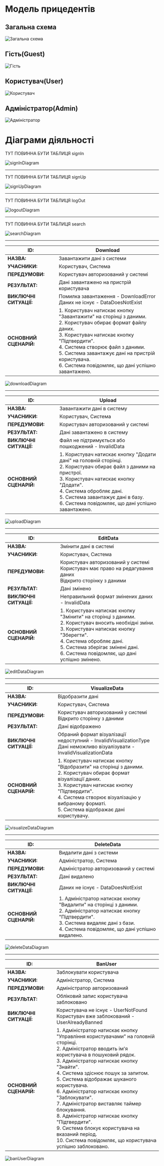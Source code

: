 # Модель прицедентів

## Загальна схема

![Загальна схема](//www.plantuml.com/plantuml/png/bPLDRjD0583tFiKetOH5Ru2Y9hLKHOf4f6XstGp9oB58nfN75XiMRQ822wGYG4LY0qSmfe4eDEKARsx46xyaSkmwXYwiyQlc-zxFZEESw4Y4KJoTE0x3Fp6CWf0ruAEvDLTcPjurpsAfeoSD9ZJBbkp85U6Bir1AjRVZ2poOIrXck-QGGcBUDBcM8MsrgwgTx-4Exiqjh3VEIzmxixHcUpJr5G6oPPwG8M8jXq9BrdZwlENPx0PIXCCnlh5pnU0hKjvYDYk6YWJMcDurWnyOHGyiu9xA6h2Zdk-DeyuabXLOtrFyOelz1WlpQPVgQqpxXa7Ap1No2OpbRD3ydzXTjML_CDVOYZjcvlky-ORNpVDAG5o7lS0BucZ7GmOHOLMU42GC__ThJmLBcbZlMNNgPAflzkFIRUFveCxW1Y_L912ZhUCpWbCBDpDy_aJI6jStUIDLiq1fcZqJKhbrAdxnVwAQqdZ_uA24FSwLaqggRiI1URLx-QFnkF1qB9GdxLtiot3gQ-q7IkzA9YKgu8yrGLfrPCxLeHGVDYred_9-RKOTeMmw-RP_Xz_8M94FcSkAD4ZIuRKELqva95qHYLohxI1HL9vhTODTjpHI-Y8U7xVmPfO2l1JfqYvRiOtOErO830hll5y8k8IWpw6DsBaNGzZvKgp3Yn6tm7hLoZmv8OOeVySvaMfaVoN-0W00)

## Гість(Guest)

![Гість](//www.plantuml.com/plantuml/png/ZT3FIiD04CVnUvvYICzz0ob5X1BmLdBpigP3Meohx6xkrb3n80WgUzL7ADg2YFeCytiZDty2yI2uj_tEy3dCr3fbN7bUH165fp9tOIYMHtYiSOsxc9IbMSdMqUX8cREPOTRjRcavKvOfFZYTvFN6d9N9bk579vhaMRvnYqe-I7QobIzvnuRaBTG0oru-MtfEe-DLldI7HSb_iAjSfvSz-o9xFDK4hcIB6tZSaxmIri7lOFYEJlzb9xgt7x21bnsX-krLdPSClGPiBpCknfCm7XRJb7IO5arAecZAUb5V_0S0)

## Користувач(User)

![Користувач](//www.plantuml.com/plantuml/png/bPJBQjj058RtVeh1NISF44h8HQ8RGmD2NdKpbGP7U38Jva9ALqtlkq8MANJHzX5KDsb2Bds6Cs_KSpG8XaHOr0ipEkUV__lFiT6ETTmuVoGd4uOVkspKCJVyYErMJfizNYqNHdjLxskf3SkuMJupGgX1iJQrCEk5fHNxt8g7lhDcSUZsf1V3ykYyNhfhZ3vvAEaqdCAnANo3l-4DN8VJy3QyWnMquTEKSKiG4vNUYWfnRFhqvJQUpKmlj7Vum5ue1cTuzqCuXmi6Du-je6NOksBXDDRX4kxWEW9cpzcJ9FS0gH3SL8SzwGVQVqRZ6mONqC8zWOUX28c8OeoGwHCbDQzxnbSqNf4vHctX3phTu_bBIepJN29qrNst4PMDeShZ_m2DZrOUZ07pkd4PTxn7_iJBvFuxcZq2HjzyT91vOpsNpMkHcf_Hpup6BTpI2RD-3ES3zlDH-q98KRdybHFADbhrWE_m2vVHfmxlkztSGKkxIIYefQTRGbyDxpW6AV8qI9UaH3hRy1lRzDzCAZLLYgHWg50U91L9bIpQq0etwyrEiYLeZjh6nXmRVgZHNoZohKPLqjV2JYOxsATNq3y0)

## Адміністратор(Admin)

![Адміністратор](//www.plantuml.com/plantuml/png/ZPFFhj9058VtFCM4kz75vG688L2Q61CM9D2Tcv5EeB6TciuqSScV6DrfNE3ATwW4f2BWAvnv8y_fb52J8fS5eMTcplVz3jEkqZpHQHGs6Wm_VABZX3NX2spXQDPmCckpC4ipXymiuMpcptf-5CZdJSOLAtwo1vSdRrycGaZR8bLYmfLWpHTlEfns3E9fd6fyOgybWw-Gcm_OUSiWkmM1Z65vpym2Sbg17HmXjyp1A_Om2AOpxOIfg0VsPrnEXQT4CXH952WLn59T-Dyi4X7mXqYmON0Wg4MP5MnGuoDakFj_YcSuMg6-Dxnhv719EbU737x0R-nni3picT_Gi137kyjmHIYqSBdcbL6ZVeQW7PmmmcTMF9xe7xWzODTzQXplNHXp_zzGTZGqNlkrfmaJ524P_AmnmSErqSsgy76y-z57GgFIE8Yk8_vEkR7Dfql3abje_CAqE-HL9A_g9RStSiPLC97B6_yOFdQAYrYj9LIZkr0j-bHql6effPBhsduKhfMsxCcsUA-5z9NTxU2AZolaqGxa94nzeSf3jKkDBXwc5_al)

# Діаграми діяльності

ТУТ ПОВИННА БУТИ ТАБЛИЦЯ signIn

![signInDiagram](//www.plantuml.com/plantuml/png/XLB1ojDW4Bn_Jx7KguSUF3KYLR7WpLT8ar13qwHyIHKXXxPHgI08AZafHNo1MAt4f4bVOVUDdCr1vB_yXuzaPsTdPxvaccQkpJQhoAJBC5wxrbtHGoyBNuJPgqUkjrpOP1FxZvCeiHI5Y-VPFDe49kTFKifEzl8-DuE2Oyo4lt8bUwvbnmtUFXCU7VTyvKOA6l5tFad9VvGo8dGgufzejpWdxhH5giczRAK4y5PA1weVqUtv5zUwZlZCBKw3OWku0wyWlcBe0AWWARMgXcOBlaAlkKTzKU99tgYO5CxjVezIWhd7-ZF6OK39WuGsHeYSypST1txc2rSvD8zAHeceYF51LNl-0IibDzmhJ92gD2y4uYGBoEgzqftPx9u_7flxymV4Nq3zZQ2r3Wpne5y3QBYU67eQUucrWPSzMRbXz5_zp4tJbudrJH3xfE96BUbUjJoej6hgBiaxxlzbmItX4gwmVE1kmBbMkoWg1PoRNpnPEsQA7VXn_W80)

<hr />

ТУТ ПОВИННА БУТИ ТАБЛИЦЯ signUp

![signUpDiagram](//www.plantuml.com/plantuml/png/XLDDRjDW4Dr_fnY52tJ1gaQeWAZ4ZYkuTLIiEdRbE4L8MIGrWYvG8q7aRa1LRs1CNTpys5UOkH5lR1SLOwcHeZYZzzxCUpFU6qTs64r6dXaVk_w97TeZUd4OkQTkzE6bVNXy50OJttaLU458ddlqBZhm9aD3xMVAtoIHkPp9bwcfbInZTla7ftB6XSnvXQSbuMVB9LUyafW6V8dYZ7DPrioPn9pT4sGn861JubyWhF7DU2i9tv5YkGGwGU6J91RwVEKCY1iGCG1n3aAE7j14UGjSJ5o1T8vIJ9BWdxPMPU2rz54bUOF7XnC1X0voQJtkvGhpt02GWJtJKHJS9tOnG3HJlWO2PSovuNGA_QkQc7C6p4mMsg7adnWmGQTIomJPL5E0W1z4Gmfr3_HaV_-fixDZdXqy9_uEw2ti5mq1fg5VeB3YOjVG6__KzbpdhJqUlmz2vs_XzSXsFJFq7LBXTdNmCrTkOtVT3eoL_8Pmn-ujvtNG2zxq9bWlyx7DMEQVEq8ctIuIox8trFvChskk7il5Vtd2sHsim6QbD48Lm4QXlSJFd5ewXS9raZhCTRERIXrWdBb68UVmaXEeRR_xDBezIptd1rtLi-cyFC69PVQm2hoBVm00)

<hr />

ТУТ ПОВИННА БУТИ ТАБЛИЦЯ logOut

![logoutDiagram](//www.plantuml.com/plantuml/png/XLDDRjDW4Dr_fnY52tJ1gaQeWAZ4ZYkuTLIiEdRbE4L8MIGrWYvG8q7aRa1LRs1CNTpys5UOkH5lR1SLOwcHeZYZzzxCUpFU6qTs64r6dXaVk_w97TeZUd4OkQTkzE6bVNXy50OJttaLU458ddlqBZhm9aD3xMVAtoIHkPp9bwcfbInZTla7ftB6XSnvXQSbuMVB9LUyafW6V8dYZ7DPrioPn9pT4sGn861JubyWhF7DU2i9tv5YkGGwGU6J91RwVEKCY1iGCG1n3aAE7j14UGjSJ5o1T8vIJ9BWdxPMPU2rz54bUOF7XnC1X0voQJtkvGhpt02GWJtJKHJS9tOnG3HJlWO2PSovuNGA_QkQc7C6p4mMsg7adnWmGQTIomJPL5E0W1z4Gmfr3_HaV_-fixDZdXqy9_uEw2ti5mq1fg5VeB3YOjVG6__KzbpdhJqUlmz2vs_XzSXsFJFq7LBXTdNmCrTkOtVT3eoL_8Pmn-ujvtNG2zxq9bWlyx7DMEQVEq8ctIuIox8trFvChskk7il5Vtd2sHsim6QbD48Lm4QXlSJFd5ewXS9raZhCTRERIXrWdBb68UVmaXEeRR_xDBezIptd1rtLi-cyFC69PVQm2hoBVm00)

<hr />

ТУТ ПОВИННА БУТИ ТАБЛИЦЯ search

![searchDiagram](//www.plantuml.com/plantuml/png/XP9FIiDG4CRtxnH3lK0NhXgH-eSklKFwXngQ9YLz5OGij05r8GeYBOWYtk1PgwQnZLUOToE_YG455GCXZvatl_c-cTI7setqgE-hOSyB1cxazcchfRq3JnzkkwrUDmf7GNidzCE8VA-xhvl-gAEeV6A-uTmUSMgFxTWcF6DZJsDLC1sbQdo7m5ZIdE5qJVYiEETtpcn25Rv7zHdgiWeXReYVa7p3E-ELdV22X2iTx0I14pjnmBn2DkSvfsXvJc2LZA8iHH6_ia4OURB9RnV0kmGWvypvN-DKbF52hbJWAUQ7Jxlyp4isCG1JdejO05Rs0e2lZeMKRtg0NJeg27M78XachJKQw-rgLMqqDublaNw1_LJcM53G8KK0kcgATbtjxeMw8GjHdQ1Dmb4o47GNDu_OX051J9IEZSoHa2qFsSzrsGIk_bnaE71K7StmXtm0)

<hr />

| **ID:** | <span id="Download"> Download </span>|
|-|-|
| **НАЗВА:** | Завантажити дані з системи |
| **УЧАСНИКИ:** | Користувач, Система |
| **ПЕРЕДУМОВИ:** | Користувач авторизований у системі |
| **РЕЗУЛЬТАТ:** | Дані завантажено на пристрій користувача |
| **ВИКЛЮЧНІ СИТУАЦІЇ:** | Помилка завантаження - DownloadError <br/> Даних не існує - DataDoesNotExist |
| **ОСНОВНИЙ СЦЕНАРІЙ:** | 1. Користувач натискає кнопку "Завантажити" на сторінці з даними. <br/> 2. Користувач обирає формат файлу даних. <br/> 3. Користувач натискає кнопку "Підтвердити". <br/> 4. Система створює файл з даними. <br/> 5. Система завантажує дані на пристрій користувача. <br/> 6. Система повідомляє, що дані успішно завантажено. |

![downloadDiagram](//www.plantuml.com/plantuml/png/XLBDpj905DtFKqm-jow-XIjg32gmz1qARR2XTCXqy2VfGgW_kj4DmSIeX3Uef6W1AQzmxXjvhpOO9KOsTEQUEJzdffqwtxhfE5RfA4ecllN7-kx0HOyYz_IUFnWDhPacmNqJ6wlZQFZGzUDfg7Jpo_01DJr3HJEQKuuD2dgLgP-Sdb8jVEADkOonvw-5vhyZQfomfrnVuJqAEOCZWmfyHINWAysOGWkbaDEInozfgV5DenGmAdn7vJ7zPtn1nVf2JSy5pHDMb4M17GwKdy_G2-__XbQiLZ9WWorpbOqXZf9X_IibjYAHCTLQSA99RqM-KRoqcHWNQYlTwHkztgtW-bhTxj_H-8YQ8nyOjf5q9zI2vuqzgfRI7VCuYOqVTAqrbfU-ypicJ1yOrtqIfKw5IQ25MhN-hf5oMZGUX5ZAnEbyIrBeZdDVNXmAQMY5MWoX53_Su3jQtDJq1lLlIXQOCUEINajvdFXFVMnbcqlxv_Cm4q-rEG2_kny0)

<hr />

| **ID:** | <span id="Upload"> Upload </span>|
|-|-|
| **НАЗВА:** | Завантажити дані в систему |
| **УЧАСНИКИ:** | Користувач, Система |
| **ПЕРЕДУМОВИ:** | Користувач авторизований у системі |
| **РЕЗУЛЬТАТ:** | Дані завантажено в систему |
| **ВИКЛЮЧНІ СИТУАЦІЇ:** | Файл не підтримується або пошкоджений - InvalidData |
| **ОСНОВНИЙ СЦЕНАРІЙ:** | 1. Користувач натискає кнопку "Додати дані" на головній сторінці. <br/> 2. Користувач обирає файл з даними на пристрої. <br/> 3. Користувач натискає кнопку "Додати". <br/> 4. Система обробляє дані. <br/> 5. Система завантажує дані в базу. <br/> 6. Система повідомляє, що дані успішно завантажено. |

![uploadDiagram](//www.plantuml.com/plantuml/png/dLBBojfG4DxdAGQxxS95LwOKUq7eOqGZDXWJYL4ePA6czBBgHYAKNkWRnBHgD4ryXM_Ug7EY9Ehgvn_Gp6NETpcSziGtF7ywihN9q7B6XcUCw6NFjsQM__wLqHiEF7VgcAzTs_N8jWRl_AuzxMjqYG3VKF0SAIzuoI4InFmfgCObTbbLhHRXXomjrH4S9LkHV78KEE788JMmalplUOLKWfoZ1ibAJFWZiqn-YMhYG8fM2P0YvuySwTSyFx4Hbdd9mHyGuu2CiB-08iK_f1VSK-LXBd1h_N5o6thjDS3lCoAsmXC7Ty8KZyZB-2klAfSrhUFwVVBKTTEJJkUPsMpAg8xdtHU4xoYmGuOK2KTYGKen98qZqfP6T_7McHcsPRunVAEQzHspPBhMjXOfIIbdAVyx3g_q4HB2Hl8zXpTNz0k54Y5xIaDfwYdn5nJrKG5QuCGHVqQk-ljR7cnLMzSUzAZSiQwrHRoysly0)

<hr />

| **ID:** | <span id="EditData"> EditData </span>|
|-|-|
| **НАЗВА:** | Змінити дані в системі |
| **УЧАСНИКИ:** | Користувач, Система |
| **ПЕРЕДУМОВИ:** | Користувач авторизований у системі <br/> Користувач має право на редагування даних <br/> Відкрито сторінку з даними |
| **РЕЗУЛЬТАТ:** | Дані змінено |
| **ВИКЛЮЧНІ СИТУАЦІЇ:** | Неправильний формат змінених даних - InvalidData |
| **ОСНОВНИЙ СЦЕНАРІЙ:** | 1. Користувач натискає кнопку "Змінити" на сторінці з даними. <br/> 2. Користувач вносить необхідні зміни. <br/> 3. Користувач натискає кнопку "Зберегти". <br/> 4. Система обробляє дані. <br/> 5. Система зберігає змінені дані. <br/> 6. Система повідомляє, що дані успішно змінено. |

![editDataDiagram](//www.plantuml.com/plantuml/png/bPBBIiDG48RtVOf3tRhembKZKYyKV8oqAJKqJKgQ5eGiQeiNGH148eWNV8Fq4WrjJL_XdpTo9jMqnOsUJKxcyit_3wVKzdJNwpIjNBjXsYtTrPjgl-gPNTCxFT2hZRhhT6pZqB4SLrbc_SIhM9rQJdqV7uz8g8UOpgXF0umGqgMVfLDs-fU5YWhFNDIN5apvTg_uyua42qnfeF9um9m2ZiHIb5Ty2vNWPP0aw882XG-52K8fmnonjiw_4npJ6K0tqXynVKZdt3pXTcd-6Q7zIzSG4NkDC4wLQIjZFjwMA-3a7A6_JdtXqJqHW1dT2ZMLJS5gjEruDUNARjLMkRnZ50gIoivkPK_XYGdlc276I0mia8Xj3amH5pVAvHpRNTqoZIFTqxDSpJRIIUlQbfPagsDnl5fC90f_IvMULoIYWNCY8VMqhUWQILQkQC0xN510LxB03IeIWVtXuJWjBLTYpV8olm00)

<hr />

| **ID:** | <span id="VisualizeData"> VisualizeData </span>|
|-|-|
| **НАЗВА:** | Відобразити дані |
| **УЧАСНИКИ:** | Користувач, Система |
| **ПЕРЕДУМОВИ:** | Користувач авторизований у системі <br/> Відкрито сторінку з даними |
| **РЕЗУЛЬТАТ:** | Дані відображено |
| **ВИКЛЮЧНІ СИТУАЦІЇ:** | Обраний формат візуалізації недоступний - InvalidVisualizationType <br/> Дані неможливо візуалізувати - InvalidVisualizationData |
| **ОСНОВНИЙ СЦЕНАРІЙ:** | 1. Користувач натискає кнопку "Відобразити" на сторінці з даними. <br/> 2. Користувач обирає формат візуалізації даних. <br/> 3. Користувач натискає кнопку "Підтвердити". <br/> 4. Система створює візуалізацію у вибраному форматі. <br/> 5. Система відображає дані користувачу. |

![visualizeDataDiagram](//www.plantuml.com/plantuml/png/bLB9Ql9G5DxdAGx-B-3YNvbIx83GVUd-Qe8DnaJYZM39mcg7dOjIB9GE-0PH78A3liAvRzHpqX0ZfM3lvWxtEz_tdQ7ObCAJVjtMcZNBQGXFrE6a8gsM9TkdebAhUgxl66UkxNfWMzLhMRPzKuDa1VYA6zN1IDsghkhX64Fr6AJVCNTyIvyAWEy4wd88BkZq3BIjSODRNAWUvF193N12zn7nXZWd885pG9WGM8O52R9M3se0E0S2X_GPuGeZFQlpWICAxiGQwYxskM9fm375pybkY4i-OSXSwYMbKlVw7mn_ic42Z75A4fF4iBxBEy3XTuLmoWw2BFSm3kIK-iJyYxC-a131egGehBwYfsnMQh3pxBZI18-x1VzAfVz6Ffz-yJeg7mE-4SSCbnYn9k2MAUcofEIY0i7truNJ4hPbN5bDd_OR8ItNkMmtp8E0vqAA56WwHkmlMuJzbi-uo4alsDhYvuYfdguTD7zkGzUA9Ca3_WK0)

<hr />

| **ID:** | <span id="DeleteData"> DeleteData </span>|
|-|-|
| **НАЗВА:** | Видалити дані з системи |
| **УЧАСНИКИ:** | Адміністратор, Система |
| **ПЕРЕДУМОВИ:** | Адміністратор авторизований у системі |
| **РЕЗУЛЬТАТ:** | Дані видалено |
| **ВИКЛЮЧНІ СИТУАЦІЇ:** | Даних не існує - DataDoesNotExist |
| **ОСНОВНИЙ СЦЕНАРІЙ:** | 1. Адміністратор натискає кнопку "Видалити" на сторінці з даними. <br/> 2. Адміністратор натискає кнопку "Підтвердити". <br/> 3. Система видаляє дані з бази. <br/> 4. Система повідомляє, що дані успішно видалено. |

![deleteDataDiagram](//www.plantuml.com/plantuml/png/bP9FJi9G4CRtFSK4jovOkAB6e29Bxr2WmORIHzg7qOG5VnAZAuqnNMc8DwYaI8CKhZ1p8-TDIEcMsVIzwPVVzysqzKWxeHxsVIlgUS702Pq-NBQrT-_fnokdtUk6QXXqhfMlGl2zxfrk-KFN0guHlc6A6uenfvWcDAKn9ZJ5BOr7HY0bzE9M0_mIJKOJNFFf0_YHunPtkAOPLF0TCuOc-CSIbbM0toR0TE6ArnF5W2iGMSxo3MRs4GvpXgGiME2I0wTx7ti_qZTcOhPaR38gOujaz6gWuhvFyiFdLJb5eBGBeTaMd3IRPvrgrO9IdRSk03yvqw-P4nS6i-ChJyADDMOraPUhuMYdeTpeLkcR1oywhDGDEc9NZZfd5aCn5QO4FWLwmUqXDiruFpkAwHbpqryKUr-QXdtC5rO3swfp3lCJ_GC0)

<hr />

| **ID:** | <span id="BanUser"> BanUser </span>|
|-|-|
| **НАЗВА:** | 	Заблокувати користувача |
| **УЧАСНИКИ:** | Адміністратор, Система |
| **ПЕРЕДУМОВИ:** | Адміністратор авторизований |
| **РЕЗУЛЬТАТ:** | Обліковий запис користувача заблоковано |
| **ВИКЛЮЧНІ СИТУАЦІЇ:** | Користувача не існує - UserNotFound <br/> Користувач вже заблокований - UserAlreadyBanned |
| **ОСНОВНИЙ СЦЕНАРІЙ:** | 1. Адміністратор натискає кнопку "Управління користувачами" на головній сторінці. <br/> 2. Адміністратор вводить ім'я користувача в пошуковий рядок. <br/> 3. Адміністратор натискає кнопку "Знайти". <br/>  4. Система здіснює пошук за запитом. <br/> 5. Система відображає шуканого користувача. <br/> 6. Адміністратор натискає кнопку "Заблокувати". <br/> 7. Адміністратор виставляє таймер блокування. <br/> 8. Адміністратор натискає кнопку "Підтвердити". <br/> 9. Система блокує користувача на вказаний період. <br/> 10. Система повідомляє, що користувача успішно заблоковано. |

![banUserDiagram](//www.plantuml.com/plantuml/png/bLJDRjD06BpdAJw50nSEFN1g46f1of4R3v0sLecQsfNZ827baBGI50aHGCYzW2h42xWc1STnx5UOVIDcFvkwbeWWA-N7k-FvPhvlj7kZeES7uvEXj4R70_Uqv_TEPFym6BmS1A-Uz0wFZtnlxFQVUaFFb-7Ww4LmC1mxBU6Qu0CMo4o8jGdDp9oPAI9pXjnC9mgmI-drwNPhL_1LWOcP8UM_pyAVDN8KICsvjF4TXUL2Z9Lb9__SGaYCH0kTyoWoRmZ9aBI5a4ZmWmmhVcAh1qiXKiMemDScxDnLy8cmdF8JihqJGhBx6ui8Oa71amlkfLeX8J-PvsJ8aNQsy7PfnM9f8UtolQgPtygokA6dQ7ANyH8Bss2wU4--MedW5oBzubvYpI9hcZIX2hpMRlvKEPM9I4MnPHiyrpok5pZYsydBlMxtONzdXqVrUdJmMF05EUbNI12RK1NQmN0ZHR9BU7Cz7pd-Co_esc3zzN1_w3kzFkFdkawDSDo-YhdT-6SAjnfBX6kDJrerGGVKZ8psgChbd1pwiAJL6pELvkjbQhS9nfKT5W6nPTDarWh-AoOV_zGdzwOWhpNDLe36Pgr1Hc5BidoEHKFnbSrwbQ6izFn0pDkDeH7Mdg7W72wiDKQpxggbAbFNsURsy4uxhJrEdZTKwpS0)
